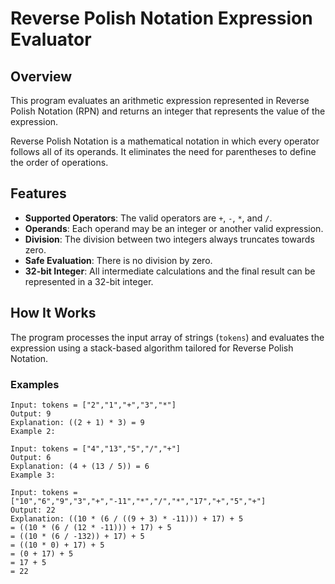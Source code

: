 # Reverse Polish Notation Expression Evaluator

## Overview
This program evaluates an arithmetic expression represented in Reverse Polish Notation (RPN) and returns an integer that represents the value of the expression.

Reverse Polish Notation is a mathematical notation in which every operator follows all of its operands. It eliminates the need for parentheses to define the order of operations.

## Features
- **Supported Operators**: The valid operators are `+`, `-`, `*`, and `/`.
- **Operands**: Each operand may be an integer or another valid expression.
- **Division**: The division between two integers always truncates towards zero.
- **Safe Evaluation**: There is no division by zero.
- **32-bit Integer**: All intermediate calculations and the final result can be represented in a 32-bit integer.

## How It Works
The program processes the input array of strings (`tokens`) and evaluates the expression using a stack-based algorithm tailored for Reverse Polish Notation.

### Examples
```
Input: tokens = ["2","1","+","3","*"]
Output: 9
Explanation: ((2 + 1) * 3) = 9
Example 2:

Input: tokens = ["4","13","5","/","+"]
Output: 6
Explanation: (4 + (13 / 5)) = 6
Example 3:

Input: tokens = ["10","6","9","3","+","-11","*","/","*","17","+","5","+"]
Output: 22
Explanation: ((10 * (6 / ((9 + 3) * -11))) + 17) + 5
= ((10 * (6 / (12 * -11))) + 17) + 5
= ((10 * (6 / -132)) + 17) + 5
= ((10 * 0) + 17) + 5
= (0 + 17) + 5
= 17 + 5
= 22
```
